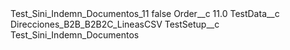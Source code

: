 <?xml version="1.0" encoding="UTF-8"?>
<CustomMetadata xmlns="http://soap.sforce.com/2006/04/metadata" xmlns:xsi="http://www.w3.org/2001/XMLSchema-instance" xmlns:xsd="http://www.w3.org/2001/XMLSchema">
    <label>Test_Sini_Indemn_Documentos_11</label>
    <protected>false</protected>
    <values>
        <field>Order__c</field>
        <value xsi:type="xsd:double">11.0</value>
    </values>
    <values>
        <field>TestData__c</field>
        <value xsi:type="xsd:string">Direcciones_B2B_B2B2C_LineasCSV</value>
    </values>
    <values>
        <field>TestSetup__c</field>
        <value xsi:type="xsd:string">Test_Sini_Indemn_Documentos</value>
    </values>
</CustomMetadata>

